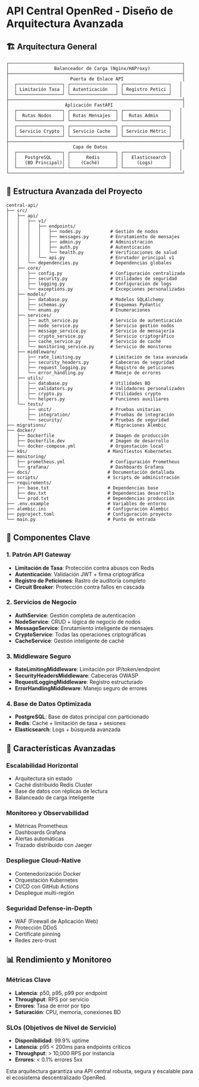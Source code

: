 # API Central OpenRed - Diseño de Arquitectura Avanzada

## 🏗️ Arquitectura General

```
┌─────────────────────────────────────────────────────────────────┐
│                 Balanceador de Carga (Nginx/HAProxy)            │
├─────────────────────────────────────────────────────────────────┤
│                       Puerta de Enlace API                      │
│  ┌─────────────────┐ ┌─────────────────┐ ┌─────────────────┐   │
│  │ Limitación Tasa │ │ Autenticación   │ │ Registro Petici │   │
│  └─────────────────┘ └─────────────────┘ └─────────────────┘   │
├─────────────────────────────────────────────────────────────────┤
│                     Aplicación FastAPI                          │
│  ┌─────────────────┐ ┌─────────────────┐ ┌─────────────────┐   │
│  │  Rutas Nodos    │ │ Rutas Mensajes  │ │  Rutas Admin    │   │
│  └─────────────────┘ └─────────────────┘ └─────────────────┘   │
│  ┌─────────────────┐ ┌─────────────────┐ ┌─────────────────┐   │
│  │ Servicio Crypto │ │ Servicio Cache  │ │ Servicio Métric │   │
│  └─────────────────┘ └─────────────────┘ └─────────────────┘   │
├─────────────────────────────────────────────────────────────────┤
│                        Capa de Datos                            │
│  ┌─────────────────┐ ┌─────────────────┐ ┌─────────────────┐   │
│  │   PostgreSQL    │ │      Redis      │ │   Elasticsearch │   │
│  │   (BD Principal)│ │    (Caché)      │ │     (Logs)      │   │
│  └─────────────────┘ └─────────────────┘ └─────────────────┘   │
└─────────────────────────────────────────────────────────────────┘
```

## 📁 Estructura Avanzada del Proyecto

```
central-api/
├── src/
│   ├── api/
│   │   ├── v1/
│   │   │   ├── endpoints/
│   │   │   │   ├── nodes.py           # Gestión de nodos
│   │   │   │   ├── messages.py        # Enrutamiento de mensajes
│   │   │   │   ├── admin.py           # Administración
│   │   │   │   ├── auth.py            # Autenticación
│   │   │   │   └── health.py          # Verificaciones de salud
│   │   │   └── api.py                 # Enrutador principal v1
│   │   └── dependencies.py            # Dependencias globales
│   ├── core/
│   │   ├── config.py                  # Configuración centralizada
│   │   ├── security.py                # Utilidades de seguridad
│   │   ├── logging.py                 # Configuración de logs
│   │   └── exceptions.py              # Excepciones personalizadas
│   ├── models/
│   │   ├── database.py                # Modelos SQLAlchemy
│   │   ├── schemas.py                 # Esquemas Pydantic
│   │   └── enums.py                   # Enumeraciones
│   ├── services/
│   │   ├── auth_service.py            # Servicio de autenticación
│   │   ├── node_service.py            # Servicio gestión nodos
│   │   ├── message_service.py         # Servicio de mensajería
│   │   ├── crypto_service.py          # Servicio criptográfico
│   │   ├── cache_service.py           # Servicio de caché
│   │   └── monitoring_service.py      # Servicio de monitoreo
│   ├── middleware/
│   │   ├── rate_limiting.py           # Limitación de tasa avanzada
│   │   ├── security_headers.py        # Cabeceras de seguridad
│   │   ├── request_logging.py         # Registro de peticiones
│   │   └── error_handling.py          # Manejo de errores
│   ├── utils/
│   │   ├── database.py                # Utilidades BD
│   │   ├── validators.py              # Validadores personalizados
│   │   ├── crypto.py                  # Utilidades crypto
│   │   └── helpers.py                 # Funciones auxiliares
│   └── tests/
│       ├── unit/                      # Pruebas unitarias
│       ├── integration/               # Pruebas de integración
│       └── security/                  # Pruebas de seguridad
├── migrations/                        # Migraciones Alembic
├── docker/
│   ├── Dockerfile                     # Imagen de producción
│   ├── Dockerfile.dev                 # Imagen de desarrollo
│   └── docker-compose.yml             # Orquestación local
├── k8s/                              # Manifiestos Kubernetes
├── monitoring/
│   ├── prometheus.yml                 # Configuración Prometheus
│   └── grafana/                       # Dashboards Grafana
├── docs/                             # Documentación detallada
├── scripts/                          # Scripts de administración
├── requirements/
│   ├── base.txt                      # Dependencias base
│   ├── dev.txt                       # Dependencias desarrollo
│   └── prod.txt                      # Dependencias producción
├── .env.example                      # Variables de entorno
├── alembic.ini                       # Configuración Alembic
├── pyproject.toml                    # Configuración proyecto
└── main.py                           # Punto de entrada
```

## 🔧 Componentes Clave

### 1. Patrón API Gateway
- **Limitación de Tasa**: Protección contra abusos con Redis
- **Autenticación**: Validación JWT + firma criptográfica
- **Registro de Peticiones**: Rastro de auditoría completo
- **Circuit Breaker**: Protección contra fallos en cascada

### 2. Servicios de Negocio
- **AuthService**: Gestión completa de autenticación
- **NodeService**: CRUD + lógica de negocio de nodos
- **MessageService**: Enrutamiento inteligente de mensajes
- **CryptoService**: Todas las operaciones criptográficas
- **CacheService**: Gestión inteligente de caché

### 3. Middleware Seguro
- **RateLimitingMiddleware**: Limitación por IP/token/endpoint
- **SecurityHeadersMiddleware**: Cabeceras OWASP
- **RequestLoggingMiddleware**: Registro estructurado
- **ErrorHandlingMiddleware**: Manejo seguro de errores

### 4. Base de Datos Optimizada
- **PostgreSQL**: Base de datos principal con particionado
- **Redis**: Caché + limitación de tasa + sesiones
- **Elasticsearch**: Logs + búsqueda avanzada

## 🚀 Características Avanzadas

### Escalabilidad Horizontal
- Arquitectura sin estado
- Caché distribuido Redis Cluster
- Base de datos con réplicas de lectura
- Balanceado de carga inteligente

### Monitoreo y Observabilidad
- Métricas Prometheus
- Dashboards Grafana
- Alertas automáticas
- Trazado distribuido con Jaeger

### Despliegue Cloud-Native
- Contenedorización Docker
- Orquestación Kubernetes
- CI/CD con GitHub Actions
- Despliegue multi-región

### Seguridad Defense-in-Depth
- WAF (Firewall de Aplicación Web)
- Protección DDoS
- Certificate pinning
- Redes zero-trust

## 📊 Rendimiento y Monitoreo

### Métricas Clave
- **Latencia**: p50, p95, p99 por endpoint
- **Throughput**: RPS por servicio
- **Errores**: Tasa de error por tipo
- **Saturación**: CPU, memoria, conexiones BD

### SLOs (Objetivos de Nivel de Servicio)
- **Disponibilidad**: 99.9% uptime
- **Latencia**: p95 < 200ms para endpoints críticos
- **Throughput**: > 10,000 RPS por instancia
- **Errores**: < 0.1% errores 5xx

Esta arquitectura garantiza una API central robusta, segura y escalable para el ecosistema descentralizado OpenRed.
